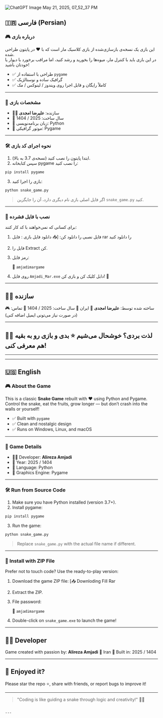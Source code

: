 ![ChatGPT Image May 21, 2025, 07_52_37 PM](https://github.com/user-attachments/assets/d696e65e-5273-4c0d-9f0d-ed426de00ea0)


## 🇮🇷 فارسی (Persian)

### 🎮 درباره بازی

این بازی یک نسخه‌ی بازسازی‌شده از بازی کلاسیک مار است که با ❤️ در پایتون طراحی شده.  
در این بازی باید با کنترل مار، میوه‌ها را بخورید و رشد کنید، اما مراقب برخورد با دیوار یا خودتان باشید!

- ✅ طراحی با استفاده از `pygame`
- ✅ گرافیک ساده و نوستالژیک
- ✅ کاملاً رایگان و قابل اجرا روی ویندوز / لینوکس / مک

---

### 🧠 مشخصات بازی

- 👨‍💻 سازنده: **علیرضا امجدی**
- 📅 سال ساخت: 2025 / 1404
- 🔧 زبان برنامه‌نویسی: Python
- 🎨 موتور گرافیکی: Pygame

---

### 🛠️ نحوه اجرای کد بازی

1. ابتدا پایتون را نصب کنید (نسخه‌ی 3.7 به بالا).
2. سپس کتابخانه pygame را نصب کنید:

```bash
pip install pygame
````

3. بازی را اجرا کنید:

```bash
python snake_game.py
```

> اگر فایل اصلی بازی نام دیگری دارد، آن را جایگزین `snake_game.py` کنید.

---

### 💾 نصب با فایل فشرده

برای کسانی که نمی‌خواهند با کد کار کنند:

1. فایل نصبی را دانلود کن:
   [📥 دانلود فایل بازی : فایل rar را دانلود کنید 

2. فایل را Extract کن.

3. رمز فایل:

   🔐 `amjadimargame`

4. روی فایل `Amjadi_Mar.exe` دابل کلیک کن و بازی کن! 🎉

---

## 👨‍🔧 سازنده

🎮 ساخته شده توسط:
**علیرضا امجدی**
📍 ایران
📅 سال ساخت: 2025 / 1404
📧 تماس: (در صورت نیاز می‌تونی ایمیل اضافه کنی)

---

## 🧑‍🏫 لذت بردی؟ خوشحال می‌شیم ⭐️ بدی و بازی رو به بقیه هم معرفی کنی!

---

---

## 🇺🇸 English

### 🎮 About the Game

This is a classic **Snake Game** rebuilt with ❤️ using Python and Pygame.
Control the snake, eat the fruits, grow longer — but don’t crash into the walls or yourself!

* ✅ Built with `pygame`
* ✅ Clean and nostalgic design
* ✅ Runs on Windows, Linux, and macOS

---

### 🧠 Game Details

* 👨‍💻 Developer: **Alireza Amjadi**
* 📅 Year: 2025 / 1404
* 🔧 Language: Python
* 🎨 Graphics Engine: Pygame

---

### 🛠️ Run from Source Code

1. Make sure you have Python installed (version 3.7+).
2. Install pygame:

```bash
pip install pygame
```

3. Run the game:

```bash
python snake_game.py
```

> Replace `snake_game.py` with the actual file name if different.

---

### 💾 Install with ZIP File

Prefer not to touch code? Use the ready-to-play version:

1. Download the game ZIP file:
   [📥 Downloding Fill Rar 

2. Extract the ZIP.

3. File password:

   🔐 `amjadimargame`

4. Double-click on `snake_game.exe` to launch the game!

---

## 👨‍🔧 Developer

Game created with passion by:
**Alireza Amjadi**
📍 Iran
📅 Built in: 2025 / 1404

---

## 🌟 Enjoyed it?

Please star the repo ⭐, share with friends, or report bugs to improve it!

---

> "Coding is like guiding a snake through logic and creativity!" 🐍🧠

```

---

